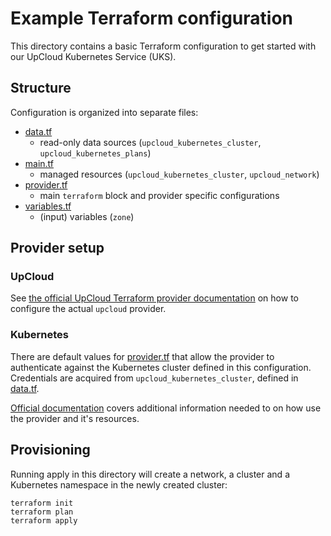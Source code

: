 # Example Terraform configuration

This directory contains a basic Terraform configuration to get started with our UpCloud Kubernetes Service (UKS).

## Structure

Configuration is organized into separate files:

- [data.tf](data.tf)
    - read-only data sources (`upcloud_kubernetes_cluster`, `upcloud_kubernetes_plans`)
- [main.tf](main.tf)
    - managed resources (`upcloud_kubernetes_cluster`, `upcloud_network`) 
- [provider.tf](provider.tf)
    - main `terraform` block and provider specific configurations
- [variables.tf](variables.tf)
    - (input) variables (`zone`)

## Provider setup

### UpCloud

See [the official UpCloud Terraform provider documentation](https://registry.terraform.io/providers/UpCloudLtd/upcloud/latest/docs) on how to configure the actual `upcloud` provider.

### Kubernetes

There are default values for [provider.tf](provider.tf) that allow the provider to authenticate against the Kubernetes cluster defined in this configuration. Credentials are acquired from `upcloud_kubernetes_cluster`, defined in [data.tf](data.tf).

[Official documentation](https://registry.terraform.io/providers/hashicorp/kubernetes/latest/docs) covers additional information needed to on how use the provider and it's resources.

## Provisioning

Running apply in this directory will create a network, a cluster and a Kubernetes namespace in the newly created cluster:

```shell
terraform init
terraform plan
terraform apply
```

